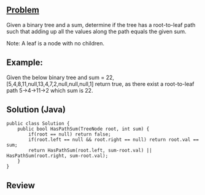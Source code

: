 ## [Problem](https://leetcode.com/problems/path-sum/)
Given a binary tree and a sum, determine if the tree has a root-to-leaf path such that adding up all the values along the path equals the given sum.

Note: A leaf is a node with no children.

## Example:

Given the below binary tree and sum = 22,
[5,4,8,11,null,13,4,7,2,null,null,null,1]
return true, as there exist a root-to-leaf path 5->4->11->2 which sum is 22.

## Solution (Java)
```
public class Solution {
    public bool HasPathSum(TreeNode root, int sum) {
        if(root == null) return false;
        if(root.left == null && root.right == null) return root.val == sum;
        return HasPathSum(root.left, sum-root.val) || HasPathSum(root.right, sum-root.val);
    }
}
```

## Review